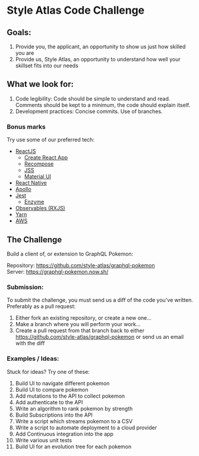 # Style Atlas Code Challenge

## Goals:

1. Provide you, the applicant, an opportunity to show us just how skilled you are
2. Provide us, Style Atlas, an opportunity to understand how well your skillset fits into our needs

## What we look for:

1. Code legibility: Code should be simple to understand and read. Comments should be kept to a minimum, the code should explain itself.
2. Development practices: Concise commits. Use of branches.

### Bonus marks

Try use some of our preferred tech:

- [ReactJS](https://reactjs.org)
  - [Create React App](https://github.com/facebookincubator/create-react-app)
  - [Recompose](https://github.com/acdlite/recompose/)
  - [JSS](https://github.com/cssinjs/react-jss)
  - [Material UI](material-ui-next.com)
- [React Native](https://facebook.github.io/react-native/)
- [Apollo](https://www.apollographql.com/)
- [Jest](https://facebook.github.io/jest/)
  - [Enzyme](http://airbnb.io/enzyme/)
- [Observables (RXJS)](http://reactivex.io/rxjs/)
- [Yarn](https://yarnpkg.com/en/)
- [AWS](https://aws.amazon.com/)


## The Challenge

Build a client of, or extension to GraphQL Pokemon:

Repository: https://github.com/style-atlas/graphql-pokemon
Server: https://graphql-pokemon.now.sh/

### Submission:

To submit the challenge, you must send us a diff of the code you've written. Preferably as a pull request:

1. Either fork an existing repository, or create a new one...
2. Make a branch where you will perform your work...
3. Create a pull request from that branch back to either https://github.com/style-atlas/graphql-pokemon or send us an email with the diff

### Examples / Ideas:

Stuck for ideas? Try one of these:

1. Build UI to navigate different pokemon
2. Build UI to compare pokemon
3. Add mutations to the API to collect pokemon
4. Add authenticate to the API
5. Write an algorithm to rank pokemon by strength
6. Build Subscriptions into the API
7. Write a script which streams pokemon to a CSV
8. Write a script to automate deployment to a cloud provider
9. Add Continuous integration into the app
10. Write various unit tests
11. Build UI for an evolution tree for each pokemon
